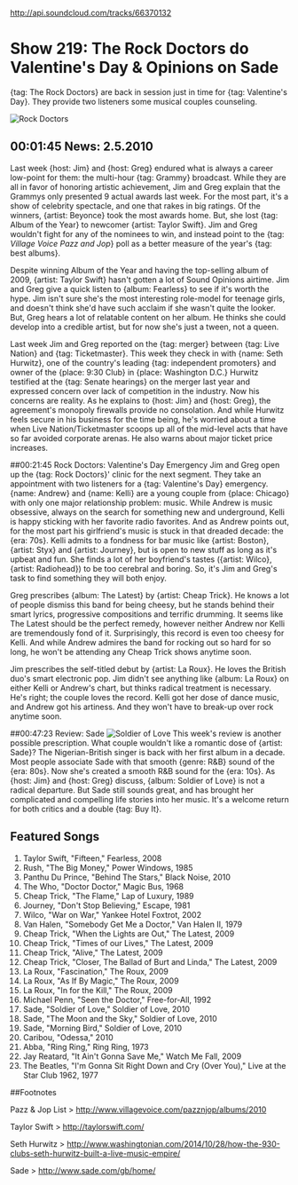 

http://api.soundcloud.com/tracks/66370132

# Show 219: The Rock Doctors do Valentine's Day & Opinions on Sade
{tag: The Rock Doctors} are back in session just in time for {tag: Valentine's Day}. They provide two listeners some musical couples counseling.

![Rock Doctors](http://static.soundopinions.org/images/rockdocs/rockdocsnew.jpg)

## 00:01:45 News: 2.5.2010
Last week {host: Jim} and {host: Greg} endured what is always a career low-point for them: the multi-hour {tag: Grammy} broadcast. While they are all in favor of honoring artistic achievement, Jim and Greg explain that the Grammys only presented 9 actual awards last week. For the most part, it's a show of celebrity spectacle, and one that rakes in big ratings. Of the winners, {artist: Beyonce} took the most awards home. But, she lost {tag: Album of the Year} to newcomer {artist: Taylor Swift}. Jim and Greg wouldn't fight for any of the nominees to win, and instead point to the {tag: *Village Voice Pazz and Jop*} poll as a better measure of the year's {tag: best albums}.

Despite winning Album of the Year and having the top-selling album of 2009, {artist: Taylor Swift} hasn't gotten a lot of Sound Opinions airtime. Jim and Greg give a quick listen to {album: Fearless} to see if it's worth the hype. Jim isn't sure she's the most interesting role-model for teenage girls, and doesn't think she'd have such acclaim if she wasn't quite the looker. But, Greg hears a lot of relatable content on her album. He thinks she could develop into a credible artist, but for now she's just a tween, not a queen.

Last week Jim and Greg reported on the {tag: merger} between {tag: Live Nation} and {tag: Ticketmaster}. This week they check in with {name: Seth Hurwitz}, one of the country's leading {tag: independent promoters} and owner of the {place: 9:30 Club} in {place: Washington D.C.} Hurwitz testified at the {tag: Senate hearings} on the merger last year and expressed concern over lack of competition in the industry. Now his concerns are reality. As he explains to {host: Jim} and {host: Greg}, the agreement's monopoly firewalls provide no consolation. And while Hurwitz feels secure in his business for the time being, he's worried about a time when Live Nation/Ticketmaster scoops up all of the mid-level acts that have so far avoided corporate arenas. He also warns about major ticket price increases.

##00:21:45 Rock Doctors: Valentine's Day Emergency
Jim and Greg open up the {tag: Rock Doctors}' clinic for the next segment. They take an appointment with two listeners for a {tag: Valentine's Day} emergency. {name: Andrew} and {name: Kelli} are a young couple from {place: Chicago} with only one major relationship problem: music. While Andrew is music obsessive, always on the search for something new and underground, Kelli is happy sticking with her favorite radio favorites. And as Andrew points out, for the most part his girlfriend's music is stuck in that dreaded decade: the {era: 70s}. Kelli admits to a fondness for bar music like {artist: Boston}, {artist: Styx} and {artist: Journey}, but is open to new stuff as long as it's upbeat and fun. She finds a lot of her boyfriend's tastes ({artist: Wilco}, {artist: Radiohead}) to be too cerebral and boring. So, it's Jim and Greg's task to find something they will both enjoy.

Greg prescribes {album: The Latest} by {artist: Cheap Trick}. He knows a lot of people dismiss this band for being cheesy, but he stands behind their smart lyrics, progressive compositions and terrific drumming. It seems like The Latest should be the perfect remedy, however neither Andrew nor Kelli are tremendously fond of it. Surprisingly, this record is even too cheesy for Kelli. And while Andrew admires the band for rocking out so hard for so long, he won't be attending any Cheap Trick shows anytime soon.

Jim prescribes the self-titled debut by {artist: La Roux}. He loves the British duo's smart electronic pop. Jim didn't see anything like {album: La Roux} on either Kelli or Andrew's chart, but thinks radical treatment is necessary. He's right; the couple loves the record. Kelli got her dose of dance music, and Andrew got his artiness. And they won't have to break-up over rock anytime soon.

##00:47:23 Review: Sade
![Soldier of Love](http://is3.mzstatic.com/image/thumb/Music/v4/ed/67/a6/ed67a6df-2dad-a597-0cd2-b138100a9edf/source/600x600bb.jpg "475591/349971711")
This week's review is another possible prescription. What couple wouldn't like a romantic dose of {artist: Sade}? The Nigerian-British singer is back with her first album in a decade. Most people associate Sade with that smooth {genre: R&B} sound of the {era: 80s}. Now she's created a smooth R&B sound for the {era: 10s}. As {host: Jim} and {host: Greg} discuss, {album: Soldier of Love} is not a radical departure. But Sade still sounds great, and has brought her complicated and compelling life stories into her music. It's a welcome return for both critics and a double {tag: Buy It}.


## Featured Songs
1. Taylor Swift, "Fifteen," Fearless, 2008
2. Rush, "The Big Money," Power Windows, 1985
3. Panthu Du Prince, "Behind The Stars," Black Noise, 2010
4. The Who, "Doctor Doctor," Magic Bus, 1968
5. Cheap Trick, "The Flame," Lap of Luxury, 1989
6. Journey, "Don't Stop Believing," Escape, 1981
7. Wilco, "War on War," Yankee Hotel Foxtrot, 2002
8. Van Halen, "Somebody Get Me a Doctor," Van Halen II, 1979
9. Cheap Trick, "When the Lights are Out," The Latest, 2009
10. Cheap Trick, "Times of our Lives," The Latest, 2009
11. Cheap Trick, "Alive," The Latest, 2009
12. Cheap Trick, "Closer, The Ballad of Burt and Linda," The Latest, 2009
13. La Roux, "Fascination," The Roux, 2009
14. La Roux, "As If By Magic," The Roux, 2009 
15. La Roux, "In for the Kill," The Roux, 2009
16. Michael Penn, "Seen the Doctor," Free-for-All, 1992 
17. Sade, "Soldier of Love," Soldier of Love, 2010 
18. Sade, "The Moon and the Sky," Soldier of Love, 2010
19. Sade, "Morning Bird," Soldier of Love, 2010
20. Caribou, "Odessa," 2010
21. Abba, "Ring Ring," Ring Ring, 1973
22. Jay Reatard, "It Ain't Gonna Save Me," Watch Me Fall, 2009
23. The Beatles, "I'm Gonna Sit Right Down and Cry (Over You)," Live at the Star Club 1962, 1977


##Footnotes

Pazz & Jop List > http://www.villagevoice.com/pazznjop/albums/2010

Taylor Swift > http://taylorswift.com/

Seth Hurwitz > http://www.washingtonian.com/2014/10/28/how-the-930-clubs-seth-hurwitz-built-a-live-music-empire/

Sade > http://www.sade.com/gb/home/